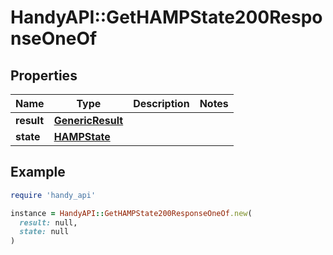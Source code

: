 # HandyAPI::GetHAMPState200ResponseOneOf

## Properties

| Name | Type | Description | Notes |
| ---- | ---- | ----------- | ----- |
| **result** | [**GenericResult**](GenericResult.md) |  |  |
| **state** | [**HAMPState**](HAMPState.md) |  |  |

## Example

```ruby
require 'handy_api'

instance = HandyAPI::GetHAMPState200ResponseOneOf.new(
  result: null,
  state: null
)
```

